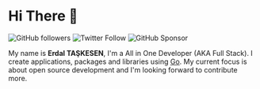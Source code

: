 # Hi There 👋

![GitHub followers](https://img.shields.io/github/followers/erdaltsksn?label=Follow%20%40erdaltsksn&style=for-the-badge)
![Twitter Follow](https://img.shields.io/twitter/follow/erdaltsksn?style=for-the-badge)
![GitHub Sponsor](https://img.shields.io/badge/SUPPORT%20AT-GITHUB-blue?style=for-the-badge)

My name is **Erdal TAŞKESEN**, I'm a All in One Developer (AKA Full Stack). I
create applications, packages and libraries using [Go](https://github.com/golang/go).
My current focus is about open source development and I'm looking forward to
contribute more.
